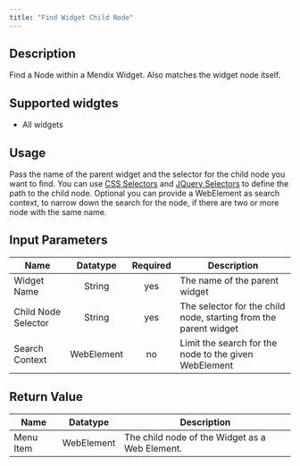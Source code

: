 ```yaml
---
title: "Find Widget Child Node"
---
```

## Description
Find a Node within a Mendix Widget.
Also matches the widget node itself.

## Supported widgtes
 + All widgets

## Usage
Pass the name of the parent widget and the selector for the child node you want to find. You can use [CSS Selectors](../../Selectors#CSS+Selectors) and [JQuery Selectors](../../Selectors#JQuery+Selectors) to define the path to the child node.
Optional you can provide a WebElement as search context, to narrow down the search for the node, if there are two or more node with the same name.

## Input Parameters
Name | Datatype | Required | Description
---- | :--------: | :--------: | ---------------
Widget Name | String | yes | The name of the parent widget
Child Node Selector | String | yes | The selector for the child node, starting from the parent widget
Search Context | WebElement | no | Limit the search for the node to the given WebElement

## Return Value

Name | Datatype | Description
---- | :---------: | ---------------
Menu Item | WebElement | The child node of the Widget as a Web Element.
